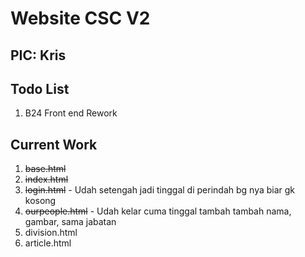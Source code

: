 # Website CSC V2

## PIC: Kris

## Todo List

1. B24 Front end Rework

## Current Work

1. ~~base.html~~
2. ~~index.html~~
3. ~~login.html~~ - Udah setengah jadi tinggal di perindah bg nya biar gk kosong
4. ~~ourpeople.html~~ - Udah kelar cuma tinggal tambah tambah nama, gambar, sama jabatan
5. division.html
6. article.html

